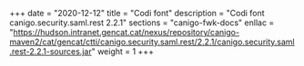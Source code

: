 +++
date        = "2020-12-12"
title       = "Codi font"
description = "Codi font canigo.security.saml.rest 2.2.1"
sections    = "canigo-fwk-docs"
enllac		= "https://hudson.intranet.gencat.cat/nexus/repository/canigo-maven2/cat/gencat/ctti/canigo.security.saml.rest/2.2.1/canigo.security.saml.rest-2.2.1-sources.jar"
weight		= 1
+++
